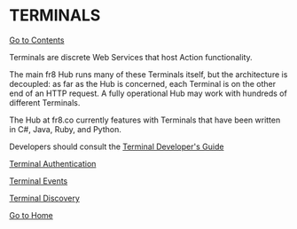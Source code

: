# TERMINALS
[Go to Contents](https://github.com/Fr8org/Fr8Core/blob/master/Docs/Home.md)

Terminals are discrete Web Services that host Action functionality.

The main fr8 Hub runs many of these Terminals itself, but the architecture is decoupled: as far as the Hub is concerned, each Terminal is on the other end of an HTTP request. A fully operational Hub may work with hundreds of different Terminals.

The Hub at fr8.co currently features with Terminals that have been written in C#, Java, Ruby, and Python.

Developers should consult the [Terminal Developer's Guide](https://github.com/Fr8org/Fr8Core/blob/master/Docs/ForDevelopers/DevelopmentGuides/TerminalDevelopmentGuide.md)



[Terminal Authentication](https://github.com/Fr8org/Fr8Core/blob/master/Docs/ForDevelopers/Services/Authorization.md)

[Terminal Events](https://github.com/Fr8org/Fr8Core/blob/master/Docs/ForDevelopers/OperatingConcepts/Events.md)


[Terminal Discovery](https://github.com/Fr8org/Fr8Core/blob/master/Docs/ForDevelopers/Objects/Terminal/Discovery.md)

[Go to Home](https://github.com/Fr8org/Fr8Core/blob/master/Docs/Home.md)
